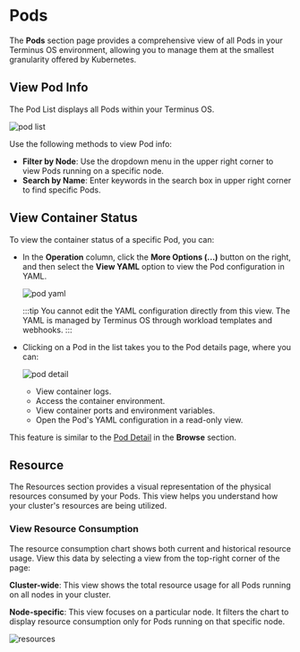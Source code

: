 # Pods

The **Pods** section page provides a comprehensive view of all Pods in your Terminus OS environment, allowing you to manage them at the smallest granularity offered by Kubernetes.

## View Pod Info

The Pod List displays all Pods within your Terminus OS.

![pod list](/images/how-to/terminus/controlhub/pods/01.jpg)

Use the following methods to view Pod info:

- **Filter by Node**: Use the dropdown menu in the upper right corner to view Pods running on a specific node.
- **Search by Name**: Enter keywords in the search box in upper right corner to find specific Pods.

## View Container Status

To view the container status of a specific Pod, you can:

- In the **Operation** column, click the **More Options (...)** button on the right, and then select the **View YAML** option to view the Pod configuration in YAML.
  
    ![pod yaml](/images/how-to/terminus/controlhub/pods/03.jpg)

    :::tip
    You cannot edit the YAML configuration directly from this view. The YAML is managed by Terminus OS through workload templates and webhooks.
    :::

- Clicking on a Pod in the list takes you to the Pod details page, where you can:

    ![pod detail](/images/how-to/terminus/controlhub/pods/02.jpg)

  - View container logs.
  - Access the container environment.
  - View container ports and environment variables.
  - Open the Pod's YAML configuration in a read-only view.

This feature is similar to the [Pod Detail](./browse.md#view-resource-details) in the **Browse** section.

## Resource 

The Resources section provides a visual representation of the physical resources consumed by your Pods. This view helps you understand how your cluster's resources are being utilized.

### View Resource Consumption

The resource consumption chart shows both current and historical resource usage. View this data by selecting a view from the top-right corner of the page:

**Cluster-wide**: This view shows the total resource usage for all Pods running on all nodes in your cluster.

**Node-specific**: This view focuses on a particular node. It filters the chart to display resource consumption only for Pods running on that specific node. 


![resources](/images/how-to/terminus/controlhub/pods/04.jpg)
